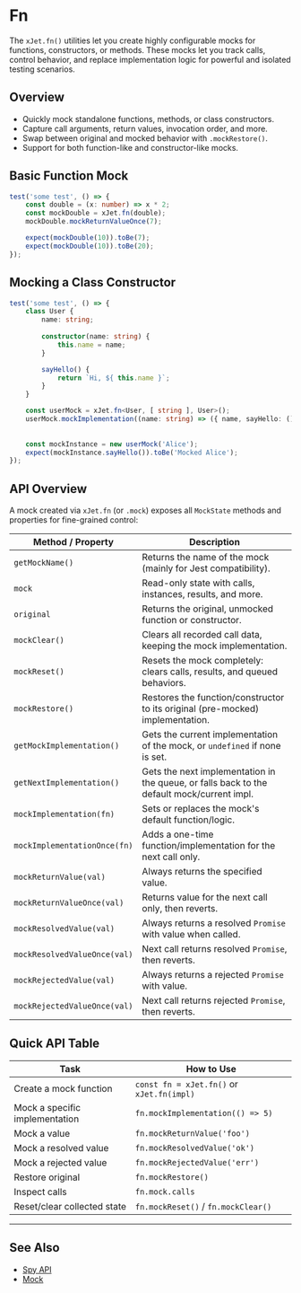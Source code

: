 # Fn

The `xJet.fn()` utilities let you create highly configurable mocks for functions, constructors, or methods. 
These mocks let you track calls, control behavior, and replace implementation logic for powerful and isolated testing scenarios.

## Overview

- Quickly mock standalone functions, methods, or class constructors.
- Capture call arguments, return values, invocation order, and more.
- Swap between original and mocked behavior with `.mockRestore()`.
- Support for both function-like and constructor-like mocks.

## Basic Function Mock

```ts
test('some test', () => {
    const double = (x: number) => x * 2;
    const mockDouble = xJet.fn(double);
    mockDouble.mockReturnValueOnce(7);

    expect(mockDouble(10)).toBe(7);
    expect(mockDouble(10)).toBe(20);
});
```

## Mocking a Class Constructor

```ts
test('some test', () => {
    class User {
        name: string;
        
        constructor(name: string) {
            this.name = name;
        }

        sayHello() {
            return `Hi, ${ this.name }`;
        }
    }

    const userMock = xJet.fn<User, [ string ], User>();
    userMock.mockImplementation((name: string) => ({ name, sayHello: () => `Mocked ${ name }` }));
    
    
    const mockInstance = new userMock('Alice');
    expect(mockInstance.sayHello()).toBe('Mocked Alice');
});
```

## API Overview

A mock created via `xJet.fn` (or `.mock`) exposes all `MockState` methods and properties for fine-grained control:

| Method / Property            | Description                                                                                |
|------------------------------|--------------------------------------------------------------------------------------------|
| `getMockName()`              | Returns the name of the mock (mainly for Jest compatibility).                              |
| `mock`                       | Read-only state with calls, instances, results, and more.                                  |
| `original`                   | Returns the original, unmocked function or constructor.                                    |
| `mockClear()`                | Clears all recorded call data, keeping the mock implementation.                            |
| `mockReset()`                | Resets the mock completely: clears calls, results, and queued behaviors.                   |
| `mockRestore()`              | Restores the function/constructor to its original (pre-mocked) implementation.             |
| `getMockImplementation()`    | Gets the current implementation of the mock, or `undefined` if none is set.                |
| `getNextImplementation()`    | Gets the next implementation in the queue, or falls back to the default mock/current impl. |
| `mockImplementation(fn)`     | Sets or replaces the mock's default function/logic.                                        |
| `mockImplementationOnce(fn)` | Adds a one-time function/implementation for the next call only.                            |
| `mockReturnValue(val)`       | Always returns the specified value.                                                        |
| `mockReturnValueOnce(val)`   | Returns value for the next call only, then reverts.                                        |
| `mockResolvedValue(val)`     | Always returns a resolved `Promise` with value when called.                                |
| `mockResolvedValueOnce(val)` | Next call returns resolved `Promise`, then reverts.                                        |
| `mockRejectedValue(val)`     | Always returns a rejected `Promise` with value.                                            |
| `mockRejectedValueOnce(val)` | Next call returns rejected `Promise`, then reverts.                                        |

## Quick API Table

| Task                           | How to Use                                |
|--------------------------------|-------------------------------------------|
| Create a mock function         | `const fn = xJet.fn()` or `xJet.fn(impl)` |
| Mock a specific implementation | `fn.mockImplementation(() => 5)`          |
| Mock a value                   | `fn.mockReturnValue('foo')`               |
| Mock a resolved value          | `fn.mockResolvedValue('ok')`              |
| Mock a rejected value          | `fn.mockRejectedValue('err')`             |
| Restore original               | `fn.mockRestore()`                        |
| Inspect calls                  | `fn.mock.calls`                           |
| Reset/clear collected state    | `fn.mockReset()` / `fn.mockClear()`       |

---

## See Also

- [Spy API](/mocks/spy)
- [Mock](/mocks/mock)


